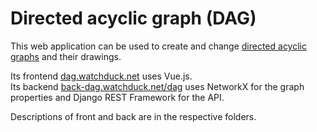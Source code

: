 # Directed acyclic graph (DAG)

This web application can be used to create and change 
[directed acyclic graphs](https://en.wikipedia.org/wiki/Directed_acyclic_graph) 
and their drawings.

Its frontend [dag.watchduck.net](http://dag.watchduck.net) uses Vue.js.<br>
Its backend [back-dag.watchduck.net/dag](http://back-dag.watchduck.net/dag/)
uses NetworkX for the graph properties and Django REST Framework for the API. 

Descriptions of front and back are in the respective folders.
